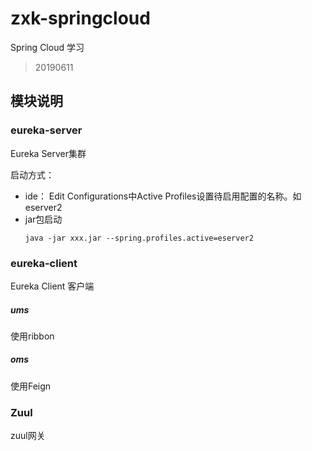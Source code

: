 # zxk-springcloud
Spring Cloud 学习

> 20190611

## 模块说明

### eureka-server  
Eureka Server集群

启动方式：
- ide： Edit Configurations中Active Profiles设置待启用配置的名称。如 eserver2
- jar包启动
    ```
    java -jar xxx.jar --spring.profiles.active=eserver2
    ```

### eureka-client
Eureka Client 客户端

##### ums
使用ribbon

##### oms
使用Feign

### Zuul
zuul网关